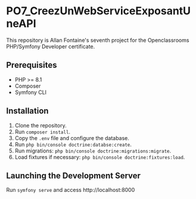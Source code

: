 # PO7_CreezUnWebServiceExposantUneAPI

This repository is Allan Fontaine's seventh project for the Openclassrooms PHP/Symfony Developer certificate.

## Prerequisites

- PHP >= 8.1
- Composer
- Symfony CLI

## Installation

1. Clone the repository.
2. Run `composer install`.
3. Copy the `.env` file and configure the database.
4. Run `php bin/console doctrine:databse:create`. 
5. Run migrations: `php bin/console doctrine:migrations:migrate`.
6. Load fixtures if necessary: `php bin/console doctrine:fixtures:load`.

## Launching the Development Server

Run `symfony serve` and access http://localhost:8000

